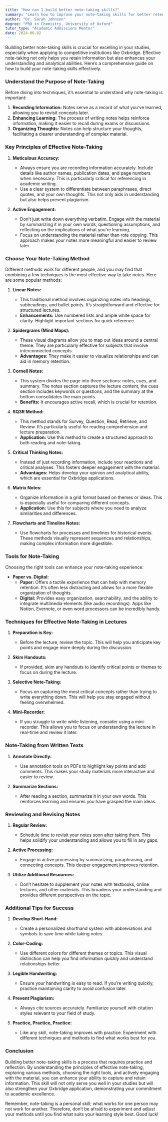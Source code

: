 ```yaml
---
title: "How can I build better note-taking skills?"
summary: "Learn how to improve your note-taking skills for better retention and understanding, essential for academic success and competitive institutions."
author: "Dr. Sarah Johnson"
degree: "PhD in Chemistry, University of Oxford"
tutor_type: "Academic Admissions Mentor"
date: 2024-06-02
---
```


Building better note-taking skills is crucial for excelling in your studies, especially when applying to competitive institutions like Oxbridge. Effective note-taking not only helps you retain information but also enhances your understanding and analytical abilities. Here’s a comprehensive guide on how to build your note-taking skills effectively.

### Understand the Purpose of Note-Taking

Before diving into techniques, it’s essential to understand why note-taking is important:

1. **Recording Information:** Notes serve as a record of what you’ve learned, allowing you to revisit concepts later.
2. **Enhancing Learning:** The process of writing notes helps reinforce information, making it easier to recall during exams or discussions.
3. **Organizing Thoughts:** Notes can help structure your thoughts, facilitating a clearer understanding of complex material.

### Key Principles of Effective Note-Taking

1. **Meticulous Accuracy:**
    - Always ensure you are recording information accurately. Include details like author names, publication dates, and page numbers when necessary. This is particularly critical for referencing in academic writing.
    - Use a clear system to differentiate between paraphrases, direct quotes, and your own thoughts. This not only aids in understanding but also helps prevent plagiarism.

2. **Active Engagement:**
    - Don’t just write down everything verbatim. Engage with the material by summarizing it in your own words, questioning assumptions, and reflecting on the implications of what you're learning.
    - Focus on understanding the material rather than rote copying. This approach makes your notes more meaningful and easier to review later.

### Choose Your Note-Taking Method

Different methods work for different people, and you may find that combining a few techniques is the most effective way to take notes. Here are some popular methods:

1. **Linear Notes:**
    - This traditional method involves organizing notes into headings, subheadings, and bullet points. It’s straightforward and effective for structured lectures.
    - **Enhancements:** Use numbered lists and ample white space for clarity. Highlight important sections for quick reference.

2. **Spidergrams (Mind Maps):**
    - These visual diagrams allow you to map out ideas around a central theme. They are particularly effective for subjects that involve interconnected concepts.
    - **Advantages:** They make it easier to visualize relationships and can aid in memory retention.

3. **Cornell Notes:**
    - This system divides the page into three sections: notes, cues, and summary. The notes section captures the lecture content, the cues section includes keywords or questions, and the summary at the bottom consolidates the main points.
    - **Benefits:** It encourages active recall, which is crucial for retention.

4. **SQ3R Method:**
    - This method stands for Survey, Question, Read, Retrieve, and Review. It’s particularly useful for reading comprehension and lecture preparation.
    - **Application:** Use this method to create a structured approach to both reading and note-taking.

5. **Critical Thinking Notes:**
    - Instead of just recording information, include your reactions and critical analyses. This fosters deeper engagement with the material.
    - **Advantages:** Helps develop your opinion and analytical ability, which are essential for Oxbridge applications.

6. **Matrix Notes:**
    - Organize information in a grid format based on themes or ideas. This is especially useful for comparing different concepts.
    - **Application:** Use this for subjects where you need to analyze similarities and differences.

7. **Flowcharts and Timeline Notes:**
    - Use flowcharts for processes and timelines for historical events. These methods visually represent sequences and relationships, making complex information more digestible.

### Tools for Note-Taking

Choosing the right tools can enhance your note-taking experience:

- **Paper vs. Digital:**
    - **Paper:** Offers a tactile experience that can help with memory retention. It’s often less distracting and allows for a more flexible organization of thoughts.
    - **Digital:** Provides easy organization, searchability, and the ability to integrate multimedia elements (like audio recordings). Apps like Notion, Evernote, or even word processors can be incredibly handy.

### Techniques for Effective Note-Taking in Lectures

1. **Preparation is Key:**
    - Before the lecture, review the topic. This will help you anticipate key points and engage more deeply during the discussion.

2. **Skim Handouts:**
    - If provided, skim any handouts to identify critical points or themes to focus on during the lecture.

3. **Selective Note-Taking:**
    - Focus on capturing the most critical concepts rather than trying to write everything down. This will help you stay engaged without feeling overwhelmed.

4. **Mini-Recorder:**
    - If you struggle to write while listening, consider using a mini-recorder. This allows you to focus on understanding the lecture in real-time and review it later.

### Note-Taking from Written Texts

1. **Annotate Directly:**
    - Use annotation tools on PDFs to highlight key points and add comments. This makes your study materials more interactive and easier to review.

2. **Summarize Sections:**
    - After reading a section, summarize it in your own words. This reinforces learning and ensures you have grasped the main ideas.

### Reviewing and Revising Notes

1. **Regular Review:**
    - Schedule time to revisit your notes soon after taking them. This helps solidify your understanding and allows you to fill in any gaps.

2. **Active Processing:**
    - Engage in active processing by summarizing, paraphrasing, and connecting concepts. This deeper engagement improves retention.

3. **Utilize Additional Resources:**
    - Don’t hesitate to supplement your notes with textbooks, online lectures, and other materials. This broadens your understanding and provides different perspectives on the topic.

### Additional Tips for Success

1. **Develop Short-Hand:**
    - Create a personalized shorthand system with abbreviations and symbols to save time while taking notes.

2. **Color-Coding:**
    - Use different colors for different themes or topics. This visual distinction can help you find information quickly and understand relationships better.

3. **Legible Handwriting:**
    - Ensure your handwriting is easy to read. If you’re writing quickly, practice maintaining clarity to avoid confusion later.

4. **Prevent Plagiarism:**
    - Always cite sources accurately. Familiarize yourself with citation styles relevant to your field of study.

5. **Practice, Practice, Practice:**
    - Like any skill, note-taking improves with practice. Experiment with different techniques and methods to find what works best for you.

### Conclusion

Building better note-taking skills is a process that requires practice and reflection. By understanding the principles of effective note-taking, exploring various methods, choosing the right tools, and actively engaging with the material, you can enhance your ability to capture and retain information. This skill will not only serve you well in your studies but will also strengthen your Oxbridge application, demonstrating your commitment to academic excellence.

Remember, note-taking is a personal skill; what works for one person may not work for another. Therefore, don’t be afraid to experiment and adjust your methods until you find what suits your learning style best. Good luck!
    